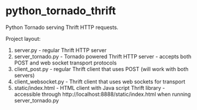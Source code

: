 python_tornado_thrift
=====================

Python Tornado serving Thrift HTTP requests. 

Project layout: 
1. server.py - regular Thrift HTTP server 
2. server_tornado.py - Tornado powered Thrift HTTP server - accepts both POST and web socket transport protocols 
3. client_post.py - regular Thrift client that uses POST (will work with both servers) 
4. client_websocket.py - Thrift client that uses web sockets for transport 
5. static/index.html - HTML client with Java script Thrift library - accessible through http://localhost:8888/static/index.html when running server_tornado.py 

